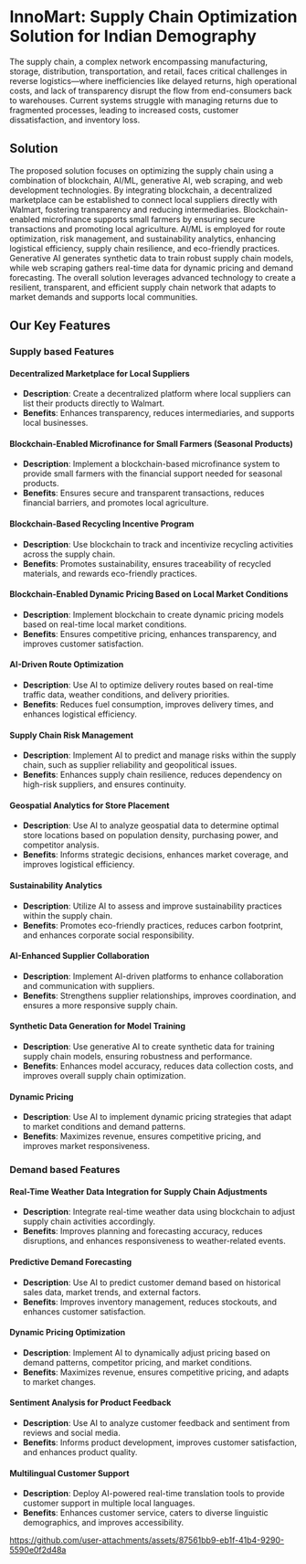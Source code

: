 # InnoMart: Supply Chain Optimization Solution for Indian Demography

The supply chain, a complex network encompassing manufacturing, storage, distribution, transportation, and retail, faces critical challenges in reverse logistics—where inefficiencies like delayed returns, high operational costs, and lack of transparency disrupt the flow from end-consumers back to warehouses. Current systems struggle with managing returns due to fragmented processes, leading to increased costs, customer dissatisfaction, and inventory loss.

## Solution

The proposed solution focuses on optimizing the supply chain using a combination of blockchain, AI/ML, generative AI, web scraping, and web development technologies. By integrating blockchain, a decentralized marketplace can be established to connect local suppliers directly with Walmart, fostering transparency and reducing intermediaries. Blockchain-enabled microfinance supports small farmers by ensuring secure transactions and promoting local agriculture. AI/ML is employed for route optimization, risk management, and sustainability analytics, enhancing logistical efficiency, supply chain resilience, and eco-friendly practices. Generative AI generates synthetic data to train robust supply chain models, while web scraping gathers real-time data for dynamic pricing and demand forecasting. The overall solution leverages advanced technology to create a resilient, transparent, and efficient supply chain network that adapts to market demands and supports local communities.

## Our Key Features

### Supply based Features

#### Decentralized Marketplace for Local Suppliers
- **Description**: Create a decentralized platform where local suppliers can list their products directly to Walmart.
- **Benefits**: Enhances transparency, reduces intermediaries, and supports local businesses.

#### Blockchain-Enabled Microfinance for Small Farmers (Seasonal Products)
- **Description**: Implement a blockchain-based microfinance system to provide small farmers with the financial support needed for seasonal products.
- **Benefits**: Ensures secure and transparent transactions, reduces financial barriers, and promotes local agriculture.

#### Blockchain-Based Recycling Incentive Program
- **Description**: Use blockchain to track and incentivize recycling activities across the supply chain.
- **Benefits**: Promotes sustainability, ensures traceability of recycled materials, and rewards eco-friendly practices.

#### Blockchain-Enabled Dynamic Pricing Based on Local Market Conditions
- **Description**: Implement blockchain to create dynamic pricing models based on real-time local market conditions.
- **Benefits**: Ensures competitive pricing, enhances transparency, and improves customer satisfaction.

#### AI-Driven Route Optimization
- **Description**: Use AI to optimize delivery routes based on real-time traffic data, weather conditions, and delivery priorities.
- **Benefits**: Reduces fuel consumption, improves delivery times, and enhances logistical efficiency.

#### Supply Chain Risk Management
- **Description**: Implement AI to predict and manage risks within the supply chain, such as supplier reliability and geopolitical issues.
- **Benefits**: Enhances supply chain resilience, reduces dependency on high-risk suppliers, and ensures continuity.

#### Geospatial Analytics for Store Placement
- **Description**: Use AI to analyze geospatial data to determine optimal store locations based on population density, purchasing power, and competitor analysis.
- **Benefits**: Informs strategic decisions, enhances market coverage, and improves logistical efficiency.

#### Sustainability Analytics
- **Description**: Utilize AI to assess and improve sustainability practices within the supply chain.
- **Benefits**: Promotes eco-friendly practices, reduces carbon footprint, and enhances corporate social responsibility.

#### AI-Enhanced Supplier Collaboration
- **Description**: Implement AI-driven platforms to enhance collaboration and communication with suppliers.
- **Benefits**: Strengthens supplier relationships, improves coordination, and ensures a more responsive supply chain.

#### Synthetic Data Generation for Model Training
- **Description**: Use generative AI to create synthetic data for training supply chain models, ensuring robustness and performance.
- **Benefits**: Enhances model accuracy, reduces data collection costs, and improves overall supply chain optimization.

#### Dynamic Pricing
- **Description**: Use AI to implement dynamic pricing strategies that adapt to market conditions and demand patterns.
- **Benefits**: Maximizes revenue, ensures competitive pricing, and improves market responsiveness.

### Demand based Features

#### Real-Time Weather Data Integration for Supply Chain Adjustments
- **Description**: Integrate real-time weather data using blockchain to adjust supply chain activities accordingly.
- **Benefits**: Improves planning and forecasting accuracy, reduces disruptions, and enhances responsiveness to weather-related events.

#### Predictive Demand Forecasting
- **Description**: Use AI to predict customer demand based on historical sales data, market trends, and external factors.
- **Benefits**: Improves inventory management, reduces stockouts, and enhances customer satisfaction.

#### Dynamic Pricing Optimization
- **Description**: Implement AI to dynamically adjust pricing based on demand patterns, competitor pricing, and market conditions.
- **Benefits**: Maximizes revenue, ensures competitive pricing, and adapts to market changes.

#### Sentiment Analysis for Product Feedback
- **Description**: Use AI to analyze customer feedback and sentiment from reviews and social media.
- **Benefits**: Informs product development, improves customer satisfaction, and enhances product quality.

#### Multilingual Customer Support
- **Description**: Deploy AI-powered real-time translation tools to provide customer support in multiple local languages.
- **Benefits**: Enhances customer service, caters to diverse linguistic demographics, and improves accessibility.




https://github.com/user-attachments/assets/87561bb9-eb1f-41b4-9290-5590e0f2d48a

